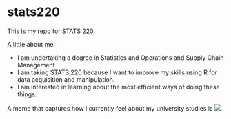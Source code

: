 # stats220

This is my repo for STATS 220. 

A little about me:

- I am undertaking a degree in Statistics and Operations and Supply Chain Management
- I am taking STATS 220 because I want to improve my skills using R for data acquisition and manipulation.
- I am interested in learning about the most efficient ways of doing these things.

A meme that captures how I currently feel about my university studies is ![](https://c.tenor.com/8druEACXtX8AAAAd/tenor.gif)
